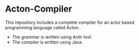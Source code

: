 # Acton-Compiler
This repository includes a complete compiler for an actor based programming language called Acton.
- The grammar is written using Antlr tool. 
- The compiler is written using Java.


